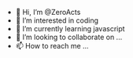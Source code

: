 - 👋 Hi, I’m @ZeroActs
- 👀 I’m interested in coding
- 🌱 I’m currently learning javascript
- 💞️ I’m looking to collaborate on ...
- 📫 How to reach me ...

<!---
ZeroActs/ZeroActs is a ✨ special ✨ repository because its `README.md` (this file) appears on your GitHub profile.
You can click the Preview link to take a look at your changes.
--->
